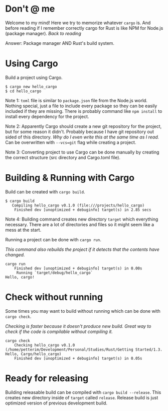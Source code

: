 # Don't @ me

Welcome to my mind! Here we try to memorize whatever `cargo` is. And before reading if I remember correctly cargo for Rust is like NPM for Node.js (package manager). *Back to reading*

Answer: Package manager AND Rust's build system.

# Using Cargo

Build a project using Cargo.

```
$ cargo new hello_cargo
$ cd hello_cargo
```

Note 1: `toml` file is similar to `package.json` file from the Node.js world. Nothing special, just a file to include every package so they can be easily included if they are missing. There is probably command like `npm install` to install every dependency for the project.

Note 2: Apparently Cargo should create a new git repository for the project, but for some reason it didn't. Probably because I have git repository out sided of this directory. 
*Why do I even write this at the same time as I read.* 
Can be overwritten with `--vcs=git` flag while creating a project.

Note 3: Converting project to use Cargo can be done manually by creating the correct structure (src directory and Cargo.toml file).

# Building & Running with Cargo

Build can be created with `cargo build`.

```
$ cargo build
   Compiling hello_cargo v0.1.0 (file:///projects/hello_cargo)
    Finished dev [unoptimized + debuginfo] target(s) in 2.85 secs
```

Note 4: Building command creates new directory `target` which everything necessary. There are a lot of directories and files so it might seem like a mess at the start.

Running a project can be done with `cargo run`.

*This command also rebuilds the project if it detects that the contents have changed.*

```
cargo run
    Finished dev [unoptimized + debuginfo] target(s) in 0.00s
     Running `target/debug/hello_cargo`
Hello, cargo!
```

# Check without running

Some times you may want to build without running which can be done with `cargo check`.

*Checking is faster because it doesn't produce new build. Great way to check if the code is compilable without compiling it.*

```
cargo check
    Checking hello_cargo v0.1.0 (/home/petterim/Development/Personal/Studies/Rust/Getting Started/1.3. Hello, Cargo/hello_cargo)
    Finished dev [unoptimized + debuginfo] target(s) in 0.05s
```

# Ready for releasing

Building releasable build can be compiled with `cargo build --release`. This creates new directory inside of `target` called `release`. Release build is just optimized version of previous development build.

